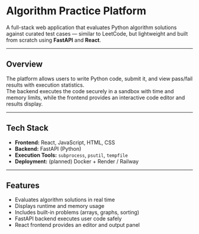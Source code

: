 # **Algorithm Practice Platform**

A full-stack web application that evaluates Python algorithm solutions against curated test cases — similar to LeetCode, but lightweight and built from scratch using **FastAPI** and **React**.

---

## **Overview**
The platform allows users to write Python code, submit it, and view pass/fail results with execution statistics.  
The backend executes the code securely in a sandbox with time and memory limits, while the frontend provides an interactive code editor and results display.

---

## **Tech Stack**
- **Frontend:** React, JavaScript, HTML, CSS  
- **Backend:** FastAPI (Python)  
- **Execution Tools:** `subprocess`, `psutil`, `tempfile`  
- **Deployment:** (planned) Docker + Render / Railway  

---

## **Features**
- Evaluates algorithm solutions in real time  
- Displays runtime and memory usage  
- Includes built-in problems (arrays, graphs, sorting)  
- FastAPI backend executes user code safely  
- React frontend provides an editor and output panel
